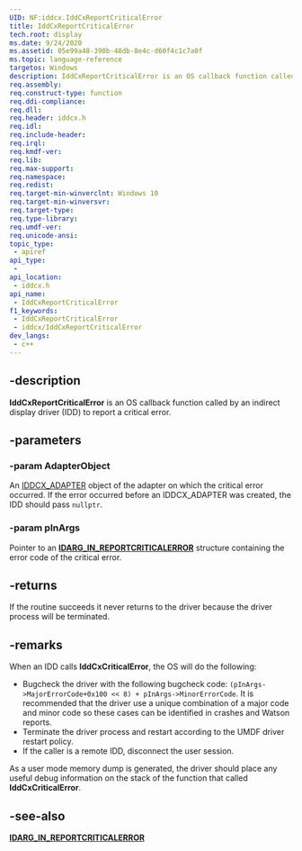 ```yaml
---
UID: NF:iddcx.IddCxReportCriticalError
title: IddCxReportCriticalError
tech.root: display
ms.date: 9/24/2020
ms.assetid: 05e99a48-390b-48db-8e4c-d60f4c1c7a0f
ms.topic: language-reference
targetos: Windows
description: IddCxReportCriticalError is an OS callback function called by an indirect display driver (IDD) to report a critical error.
req.assembly: 
req.construct-type: function
req.ddi-compliance: 
req.dll: 
req.header: iddcx.h
req.idl: 
req.include-header: 
req.irql: 
req.kmdf-ver: 
req.lib: 
req.max-support: 
req.namespace: 
req.redist: 
req.target-min-winverclnt: Windows 10
req.target-min-winversvr: 
req.target-type: 
req.type-library: 
req.umdf-ver: 
req.unicode-ansi: 
topic_type:
 - apiref
api_type:
 - 
api_location:
 - iddcx.h
api_name:
 - IddCxReportCriticalError
f1_keywords:
 - IddCxReportCriticalError
 - iddcx/IddCxReportCriticalError
dev_langs:
 - c++
---
```


## -description

**IddCxReportCriticalError** is an OS callback function called by an indirect display driver (IDD) to report a critical error.

## -parameters

### -param AdapterObject

An [IDDCX_ADAPTER](/windows-hardware/drivers/display/iddcx-objects) object of the adapter on which the critical error occurred. If the error occurred before an IDDCX_ADAPTER was created, the IDD should pass ```nullptr```.

### -param pInArgs

Pointer to an [**IDARG_IN_REPORTCRITICALERROR**](ns-iddcx-idarg_in_reportcriticalerror.md) structure containing the error code of the critical error.

## -returns

If the routine succeeds it never returns to the driver because the driver process will be terminated.

## -remarks

When an IDD calls **IddCxCriticalError**, the OS will do the following:

* Bugcheck the driver with the following bugcheck code: ```(pInArgs->MajorErrorCode+0x100 << 8) + pInArgs->MinorErrorCode```. It is recommended that the driver use a unique combination of a major code and minor code so these cases can be identified in crashes and Watson reports.
* Terminate the driver process and restart according to the UMDF driver restart policy.
* If the caller is a remote IDD, disconnect the user session.

As a user mode memory dump is generated, the driver should place any useful debug information on the stack of the function that called **IddCxCriticalError**.

## -see-also

[**IDARG_IN_REPORTCRITICALERROR**](ns-iddcx-idarg_in_reportcriticalerror.md)
